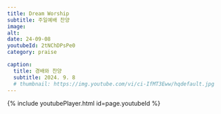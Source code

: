 ```yaml
---
title: Dream Worship
subtitle: 주일예배 찬양
image:
alt:
date: 24-09-08
youtubeId: 2tNChDPsPe0
category: praise

caption:
  title: 경배와 찬양
  subtitle: 2024. 9. 8
  # thumbnail: https://img.youtube.com/vi/ci-IfMT3Eww/hqdefault.jpg
---
```


{% include youtubePlayer.html id=page.youtubeId %}

